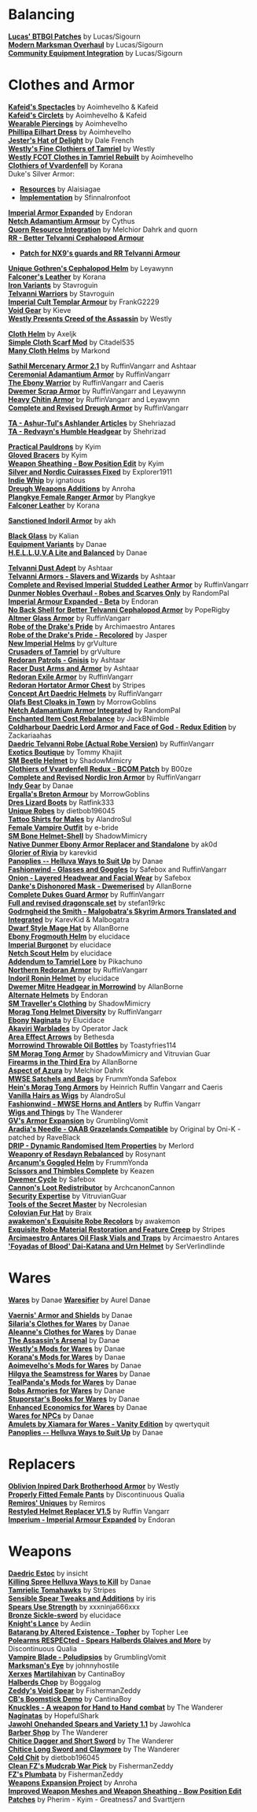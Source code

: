 # Balancing
[**Lucas' BTBGI Patches**](https://www.nexusmods.com/morrowind/mods/50308) by Lucas/Sigourn  
[**Modern Marksman Overhaul**](https://www.nexusmods.com/morrowind/mods/50307) by Lucas/Sigourn  
[**Community Equipment Integration**](https://www.nexusmods.com/morrowind/mods/50307) by Lucas/Sigourn  

# Clothes and Armor

[**Kafeid's Spectacles**](https://www.nexusmods.com/morrowind/mods/43167) by Aoimhevelho & Kafeid  
[**Kafeid's Circlets**](https://www.nexusmods.com/morrowind/mods/43183) by Aoimhevelho & Kafeid  
[**Wearable Piercings**](https://www.nexusmods.com/morrowind/mods/43184) by Aoimhevelho  
[**Phillipa Eilhart Dress**](https://www.nexusmods.com/morrowind/mods/43006) by Aoimhevelho  
[**Jester's Hat of Delight**](http://mw.modhistory.com/download-4-8191) by Dale French  
[**Westly's Fine Clothiers of Tamriel**](http://download.fliggerty.com/download-127-751) by Westly  
[**Westly FCOT Clothes in Tamriel Rebuilt**](https://www.nexusmods.com/morrowind/mods/42652) by Aoimhevelho  
[**Clothiers of Vvardenfell**](http://mw.modhistory.com/download-53-5587) by Korana  
Duke's Silver Armor:
* [**Resources**](https://www.nexusmods.com/morrowind/mods/35562?) by Alaisiagae  
* [**Implementation**](https://www.nexusmods.com/morrowind/mods/46828) by SfinnaIronfoot  

[**Imperial Armor Expanded**](https://www.nexusmods.com/morrowind/mods/49330) by Endoran  
[**Netch Adamantium Armour**](https://www.nexusmods.com/morrowind/mods/1430) by Cythus  
[**Quorn Resource Integration**](https://www.nexusmods.com/morrowind/mods/43269) by Melchior Dahrk and quorn  
[**RR - Better Telvanni Cephalopod Armour**](https://www.nexusmods.com/morrowind/mods/44837)
* [**Patch for NX9's guards and RR Telvanni Armour**](https://www.nexusmods.com/morrowind/mods/45163/?)

[**Unique Gothren's Cephalopod Helm**](https://www.nexusmods.com/morrowind/mods/46534) by Leyawynn  
[**Falconer's Leather**](http://mw.modhistory.com/download-44-12242) by Korana  
[**Iron Variants**](https://www.nexusmods.com/morrowind/mods/43260) by Stavroguin  
[**Telvanni Warriors**](https://www.nexusmods.com/morrowind/mods/43254?) by Stavroguin  
[**Imperial Cult Templar Armour**](https://www.nexusmods.com/morrowind/mods/48233) by FrankG2229  
[**Void Gear**](https://www.nexusmods.com/morrowind/mods/1789) by Kieve  
[**Westly Presents Creed of the Assassin**](http://mw.modhistory.com/download-98-13393) by Westly  

[**Cloth Helm**](https://www.nexusmods.com/morrowind/mods/47783) by Axeljk  
[**Simple Cloth Scarf Mod**](https://www.nexusmods.com/morrowind/mods/49100) by Citadel535  
[**Many Cloth Helms**](https://www.nexusmods.com/morrowind/mods/49282) by Markond  

[**Sathil Mercenary Armor 2.1**](https://www.nexusmods.com/morrowind/mods/48340) by RuffinVangarr and Ashtaar  
[**Ceremonial Adamantium Armor**](https://www.nexusmods.com/morrowind/mods/46629) by RuffinVangarr  
[**The Ebony Warrior**](https://www.nexusmods.com/morrowind/mods/48564) by RuffinVangarr and Caeris  
[**Dwemer Scrap Armor**](https://www.nexusmods.com/morrowind/mods/47665) by RuffinVangarr and Leyawynn  
[**Heavy Chitin Armor**](https://www.nexusmods.com/morrowind/mods/47684) by RuffinVangarr and Leyawynn  
[**Complete and Revised Dreugh Armor**](https://www.nexusmods.com/morrowind/mods/49092) by RuffinVangarr  

[**TA - Ashur-Tul's Ashlander Articles**](https://www.nexusmods.com/morrowind/mods/48677) by Shehriazad  
[**TA - Redvayn's Humble Headgear**](https://www.nexusmods.com/morrowind/mods/48647) by Shehrizad  

[**Practical Pauldrons**](https://www.nexusmods.com/morrowind/mods/48523) by Kyim  
[**Gloved Bracers**](https://www.nexusmods.com/morrowind/mods/48497) by Kyim  
[**Weapon Sheathing - Bow Position Edit**](https://www.nexusmods.com/morrowind/mods/48473) by Kyim  
[**Silver and Nordic Cuirasses Fixed**](https://www.nexusmods.com/morrowind/mods/48646) by Explorer1911   
[**Indie Whip**](https://www.nexusmods.com/morrowind/mods/48690) by ignatious  
[**Dreugh Weapons Additions**](https://www.nexusmods.com/morrowind/mods/49093) by Anroha  
[**Plangkye Female Ranger Armor**](http://mw.modhistory.com/download-21-14001) by Plangkye  
[**Falconer Leather**](http://mw.modhistory.com/download-44-12242) by Korana  

[**Sanctioned Indoril Armor**](https://www.nexusmods.com/morrowind/mods/49212) by akh  

[**Black Glass**](http://mw.modhistory.com/download-21-14166) by Kalian  
[**Equipment Variants**](https://www.nexusmods.com/morrowind/mods/49253) by Danae  
[**H.E.L.L.U.V.A Lite and Balanced**](https://www.nexusmods.com/morrowind/mods/47573) by Danae  

[**Telvanni Dust Adept**](https://www.nexusmods.com/morrowind/mods/49265) by Ashtaar  
[**Telvanni Armors - Slavers and Wizards**](https://www.nexusmods.com/morrowind/mods/49266) by Ashtaar  
[**Complete and Revised Imperial Studded Leather Armor**](https://www.nexusmods.com/morrowind/mods/49301) by RuffinVangarr  
[**Dunmer Nobles Overhaul - Robes and Scarves Only**](https://www.nexusmods.com/morrowind/mods/49287) by RandomPal  
[**Imperial Armour Expanded - Beta**](https://www.nexusmods.com/morrowind/mods/49330) by Endoran  
[**No Back Shell for Better Telvanni Cephalopod Armor**](https://www.nexusmods.com/morrowind/mods/49334) by PopeRigby  
[**Altmer Glass Armor**](https://www.nexusmods.com/morrowind/mods/49335) by RuffinVangarr  
[**Robe of the Drake's Pride**](https://www.nexusmods.com/morrowind/mods/49417) by Archimaestro Antares  
[**Robe of the Drake's Pride - Recolored**](https://www.nexusmods.com/morrowind/mods/49420) by Jasper  
[**New Imperial Helms**](https://www.nexusmods.com/morrowind/mods/49448) by grVulture  
[**Crusaders of Tamriel**](https://www.nexusmods.com/morrowind/mods/49449) by grVulture  
[**Redoran Patrols - Gnisis**](https://www.nexusmods.com/morrowind/mods/49484) by Ashtaar  
[**Racer Dust Arms and Armor**](https://www.nexusmods.com/morrowind/mods/49485) by Ashtaar  
[**Redoran Exile Armor**](https://www.nexusmods.com/morrowind/mods/49509) by RuffinVangarr  
[**Redoran Hortator Armor Chest**](https://www.nexusmods.com/morrowind/mods/49498) by Stripes  
[**Concept Art Daedric Helmets**](https://www.nexusmods.com/morrowind/mods/49534) by RuffinVangarr  
[**Olafs Best Cloaks in Town**](https://www.nexusmods.com/morrowind/mods/49612) by MorrowGoblins  
[**Netch Adamantium Armor Integrated**](https://www.nexusmods.com/morrowind/mods/49641) by RandomPal  
[**Enchanted Item Cost Rebalance**](https://www.nexusmods.com/morrowind/mods/49643) by JackBNimble  
[**Coldharbour Daedric Lord Armor and Face of God - Redux Edition**](https://www.nexusmods.com/morrowind/mods/49651) by Zackariaahas  
[**Daedric Telvanni Robe (Actual Robe Version)**](https://www.nexusmods.com/morrowind/mods/49652) by RuffinVangarr  
[**Exotics Boutique**](https://mw.modhistory.com/download-80-4764) by Tommy Khajiit  
[**SM Beetle Helmet**](https://www.nexusmods.com/morrowind/mods/49795) by ShadowMimicry  
[**Clothiers of Vvardenfell Redux - BCOM Patch**](https://www.nexusmods.com/morrowind/mods/50007) by B00ze  
[**Complete and Revised Nordic Iron Armor**](https://www.nexusmods.com/morrowind/mods/50166) by RuffinVangarr  
[**Indy Gear**](https://www.nexusmods.com/morrowind/mods/50210) by Danae  
[**Ergalla's Breton Armour**](https://www.nexusmods.com/morrowind/mods/50263) by MorrowGoblins  
[**Dres Lizard Boots**](https://mw.modhistory.com/download-4-6506) by Ratfink333  
[**Unique Robes**](https://www.nexusmods.com/morrowind/mods/50286) by dietbob196045  
[**Tattoo Shirts for Males**](https://www.nexusmods.com/morrowind/mods/50315) by AlandroSul  
[**Female Vampire Outfit**](https://mw.modhistory.com/download-35-14443) by e-bride  
[**SM Bone Helmet-Shell**](https://www.nexusmods.com/morrowind/mods/50355) by ShadowMimicry  
[**Native Dunmer Ebony Armor Replacer and Standalone**](https://www.nexusmods.com/morrowind/mods/50375) by ak0d  
[**Glorier of Rivia**](https://www.nexusmods.com/morrowind/mods/50388) by karevkid  
[**Panoplies -- Helluva Ways to Suit Up**](https://www.nexusmods.com/morrowind/mods/50430) by Danae  
[**Fashionwind - Glasses and Goggles**](https://www.nexusmods.com/morrowind/mods/50448) by Safebox and RuffinVangarr  
[**Onion - Layered Headwear and Facial Wear**](https://www.nexusmods.com/morrowind/mods/50352) by Safebox  
[**Danke's Dishonored Mask - Dwemerised**](https://www.nexusmods.com/morrowind/mods/50471) by AllanBorne  
[**Complete Dukes Guard Armor**](https://www.nexusmods.com/morrowind/mods/50481) by RuffinVangarr  
[**Full and revised dragonscale set**](https://www.nexusmods.com/morrowind/mods/50476) by stefan19rkc  
[**Godrngheid the Smith - Malgobatra's Skyrim Armors Translated and Integrated**](https://www.nexusmods.com/morrowind/mods/50391) by KarevKid & Malbogatra  
[**Dwarf Style Mage Hat**](https://www.nexusmods.com/morrowind/mods/50523) by AllanBorne  
[**Ebony Frogmouth Helm**](https://www.nexusmods.com/morrowind/mods/50602) by elucidace  
[**Imperial Burgonet**](https://www.nexusmods.com/morrowind/mods/50620) by elucidace  
[**Netch Scout Helm**](https://www.nexusmods.com/morrowind/mods/50636) by elucidace  
[**Addendum to Tamriel Lore**](https://www.nexusmods.com/morrowind/mods/50647) by Pikachuno  
[**Northern Redoran Armor**](https://www.nexusmods.com/morrowind/mods/50649) by RuffinVangarr  
[**Indoril Ronin Helmet**](https://www.nexusmods.com/morrowind/mods/50689) by elucidace  
[**Dwemer Mitre Headgear in Morrowind**](https://www.nexusmods.com/morrowind/mods/50706) by AllanBorne  
[**Alternate Helmets**](https://www.nexusmods.com/morrowind/mods/50713) by Endoran  
[**SM Traveller's Clothing**](https://www.nexusmods.com/morrowind/mods/50728) by ShadowMimicry  
[**Morag Tong Helmet Diversity**](https://www.nexusmods.com/morrowind/mods/50738) by RuffinVangarr  
[**Ebony Naginata**](https://www.nexusmods.com/morrowind/mods/50759) by Elucidace  
[**Akaviri Warblades**](https://www.nexusmods.com/morrowind/mods/50801) by Operator Jack  
[**Area Effect Arrows**](https://www.nexusmods.com/morrowind/mods/50865) by Bethesda  
[**Morrowind Throwable Oil Bottles**](https://www.nexusmods.com/morrowind/mods/50853) by Toastyfries114  
[**SM Morag Tong Armor**](https://www.nexusmods.com/morrowind/mods/50953) by ShadowMimicry and Vitruvian Guar  
[**Firearms in the Third Era**](https://www.nexusmods.com/morrowind/mods/50968) by AllanBorne  
[**Aspect of Azura**](https://www.nexusmods.com/morrowind/mods/51079) by Melchior Dahrk   
[**MWSE Satchels and Bags**](https://www.nexusmods.com/morrowind/mods/51063) by FrummYonda Safebox  
[**Hein's Morag Tong Armors**](https://www.nexusmods.com/morrowind/mods/51144) by Heinrich Ruffin Vangarr and Caeris  
[**Vanilla Hairs as Wigs**](https://www.nexusmods.com/morrowind/mods/51181) by AlandroSul  
[**Fashionwind - MWSE Horns and Antlers**](https://www.nexusmods.com/morrowind/mods/51209) by Ruffin Vangarr  
[**Wigs and Things**](https://www.nexusmods.com/morrowind/mods/51184) by The Wanderer  
[**GV's Armor Expansion**](https://www.nexusmods.com/morrowind/mods/51222) by GrumblingVomit  
[**Aradia's Needle - OAAB Grazelands Compatible**](https://www.nexusmods.com/morrowind/mods/50807) by Original by Oni-K - patched by RaveBlack  
[**DRIP - Dynamic Randomised Item Properties**](https://www.nexusmods.com/morrowind/mods/51242) by Merlord  
[**Weaponry of Resdayn Rebalanced**](https://www.nexusmods.com/morrowind/mods/51247) by Rosynant  
[**Arcanum's Goggled Helm**](https://www.nexusmods.com/morrowind/mods/51292) by FrummYonda  
[**Scissors and Thimbles Complete**](https://www.nexusmods.com/morrowind/mods/51345) by Keazen  
[**Dwemer Cycle**](https://www.nexusmods.com/morrowind/mods/51410) by Safebox  
[**Cannon's Loot Redistributor**](https://www.nexusmods.com/morrowind/mods/51411) by ArchcanonCannon  
[**Security Expertise**](https://www.nexusmods.com/morrowind/mods/51412) by VitruvianGuar  
[**Tools of the Secret Master**](https://www.nexusmods.com/morrowind/mods/51415) by Necrolesian  
[**Colovian Fur Hat**](https://www.nexusmods.com/morrowind/mods/51475) by Braix  
[**awakemon's Exquisite Robe Recolors**](https://www.nexusmods.com/morrowind/mods/51534) by awakemon  
[**Exquisite Robe Material Restoration and Feature Creep**](https://www.nexusmods.com/morrowind/mods/51520) by Stripes  
[**Arcimaestro Antares Oil Flask Vials and Traps**](https://www.nexusmods.com/morrowind/mods/51553) by Arcimaestro Antares  
[**'Foyadas of Blood' Dai-Katana and Urn Helmet**](https://www.nexusmods.com/morrowind/mods/51555) by SerVerlindlinde  

# Wares
[**Wares**](https://www.nexusmods.com/morrowind/mods/49205) by Danae
[**Waresifier**](https://www.nexusmods.com/morrowind/mods/51390) by Aurel Danae  

[**Vaernis' Armor and Shields**](https://www.nexusmods.com/morrowind/mods/49693) by Danae  
[**Silaria's Clothes for Wares**](https://www.nexusmods.com/morrowind/mods/49730) by Danae  
[**Aleanne's Clothes for Wares**](https://www.nexusmods.com/morrowind/mods/49732) by Danae  
[**The Assassin's Arsenal**](https://www.nexusmods.com/morrowind/mods/49746) by Danae  
[**Westly's Mods for Wares**](https://www.nexusmods.com/morrowind/mods/49754) by Danae  
[**Korana's Mods for Wares**](https://www.nexusmods.com/morrowind/mods/49758) by Danae  
[**Aoimevelho's Mods for Wares**](https://www.nexusmods.com/morrowind/mods/49762) by Danae  
[**Hilgya the Seamstress for Wares**](https://www.nexusmods.com/morrowind/mods/49766) by Danae  
[**TealPanda's Mods for Wares**](https://www.nexusmods.com/morrowind/mods/49790) by Danae  
[**Bobs Armories for Wares**](https://www.nexusmods.com/morrowind/mods/49822) by Danae  
[**Stuporstar's Books for Wares**](https://www.nexusmods.com/morrowind/mods/49808) by Danae  
[**Enhanced Economics for Wares**](https://www.nexusmods.com/morrowind/mods/49807) by Danae  
[**Wares for NPCs**](https://www.nexusmods.com/morrowind/mods/49997) by Danae  
[**Amulets by Xiamara for Wares - Vanity Edition**](https://www.nexusmods.com/morrowind/mods/50015) by qwertyquit  
[**Panoplies -- Helluva Ways to Suit Up**](https://www.nexusmods.com/morrowind/mods/50430) by Danae  

# Replacers
[**Oblivion Inpired Dark Brotherhood Armor**](http://mw.modhistory.com/download-37-11319) by Westly  
[**Properly Fitted Female Pants**](https://www.nexusmods.com/morrowind/mods/49673) by Discontinuous Qualia  
[**Remiros' Uniques**](https://www.nexusmods.com/morrowind/mods/49674) by Remiros  
[**Restyled Helmet Replacer V1.5**](https://www.nexusmods.com/morrowind/mods/51049) by Ruffin Vangarr  
[**Imperium - Imperial Armour Expanded**](https://www.nexusmods.com/morrowind/mods/51408) by Endoran  

# Weapons 
[**Daedric Estoc**](https://www.nexusmods.com/morrowind/mods/49620) by insicht  
[**Killing Spree Helluva Ways to Kill**](https://www.nexusmods.com/morrowind/mods/49668) by Danae  
[**Tamrielic Tomahawks**](https://www.nexusmods.com/morrowind/mods/49720) by Stripes  
[**Sensible Spear Tweaks and Additions**](https://www.nexusmods.com/morrowind/mods/50261) by iris  
[**Spears Use Strength**](https://www.nexusmods.com/morrowind/mods/50288) by xxxninja666xxx   
[**Bronze Sickle-sword**](https://www.nexusmods.com/morrowind/mods/50624) by elucidace  
[**Knight's Lance**](https://www.nexusmods.com/morrowind/mods/51041) by Aediin  
[**Batarang by Altered Existence - Topher**](https://www.nexusmods.com/morrowind/mods/51099) by Topher Lee  
[**Polearms RESPECted - Spears Halberds Glaives and More**](https://www.nexusmods.com/morrowind/mods/51125) by Discontinuous Qualia  
[**Vampire Blade - Poludipsios**](https://www.nexusmods.com/morrowind/mods/51134) by GrumblingVomit  
[**Marksman's Eye**](https://www.nexusmods.com/morrowind/mods/51141) by johnnyhostile  
[**Xerxes**](https://www.nexusmods.com/morrowind/mods/51177) 
[**Martilahivan**](https://www.nexusmods.com/morrowind/mods/51208) by CantinaBoy  
[**Halberds Chop**](https://www.nexusmods.com/morrowind/mods/51212) by Boggalog  
[**Zeddy's Void Spear**](https://www.nexusmods.com/morrowind/mods/51221) by FishermanZeddy  
[**CB's Boomstick Demo**](https://www.nexusmods.com/morrowind/mods/51229) by CantinaBoy  
[**Knuckles - A weapon for Hand to Hand combat**](https://www.nexusmods.com/morrowind/mods/51258) by The Wanderer  
[**Naginatas**](https://www.nexusmods.com/morrowind/mods/51259) by HopefulShark  
[**Jawohl Onehanded Spears and Variety 1.1**](https://www.nexusmods.com/morrowind/mods/51264) by Jawohlca  
[**Barber Shop**](https://www.nexusmods.com/morrowind/mods/51270) by The Wanderer  
[**Chitice Dagger and Short Sword**](https://www.nexusmods.com/morrowind/mods/51293) by The Wanderer  
[**Chitice Long Sword and Claymore**](https://www.nexusmods.com/morrowind/mods/51313) by The Wanderer  
[**Cold Chit**](https://www.nexusmods.com/morrowind/mods/51325) by dietbob196045  
[**Clean FZ's Mudcrab War Pick**](https://www.nexusmods.com/morrowind/mods/51340) by FishermanZeddy  
[**FZ's Plumbata**](https://www.nexusmods.com/morrowind/mods/51454) by FishermanZeddy  
[**Weapons Expansion Project**](https://www.nexusmods.com/morrowind/mods/51587) by Anroha  
[**Improved Weapon Meshes and Weapon Sheathing - Bow Position Edit Patches**](https://www.nexusmods.com/morrowind/mods/51588) by Pherim - Kyim - Greatness7 and Svarttjern  